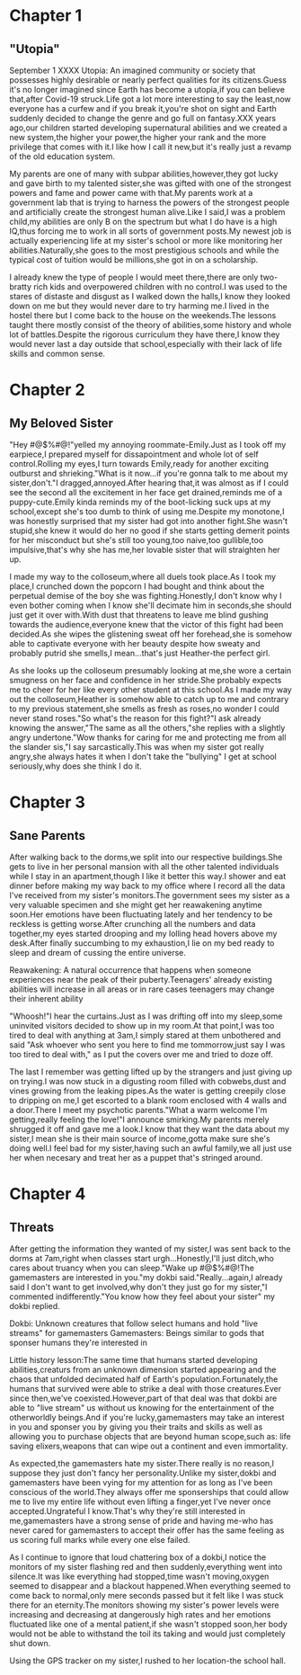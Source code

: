 # Chapter 1
## "Utopia"
September 1 XXXX
Utopia: An imagined community or society that possesses highly desirable or nearly perfect qualities for its citizens.Guess it's no longer imagined since Earth has become a utopia,if you can believe that,after Covid-19 struck.Life got a lot more interesting to say the least,now everyone has a curfew and if you break it,you're shot on sight and Earth suddenly decided to change the genre and go full on fantasy.XXX years ago,our children started developing supernatural abilities and we created a new system,the higher your power,the higher your rank and the more privilege that comes with it.I like how I call it new,but it's really just a revamp of the old education system.

My parents are one of many with subpar abilities,however,they got lucky and gave birth to my talented sister,she was gifted with one of the strongest powers and fame and power came with that.My parents work at a government lab that is trying to harness the powers of the strongest people and artificially create the strongest human alive.Like I said,I was a problem child,my abilities are only B on the spectrum but what I do have is a high IQ,thus forcing me to work in all sorts of government posts.My newest job is actually experiencing life at my sister's school or more like monitoring her abilities.Naturally,she goes to the most prestigious schools and while the typical cost of tuition would be millions,she got in on a scholarship.

I already knew the type of people I would meet there,there are only two-bratty rich kids and overpowered children with no control.I was used to the stares of distaste and disgust as I walked down the halls,I know they looked down on me but they would never dare to try harming me.I lived in the hostel there but I come back to the house on the weekends.The lessons taught there mostly consist of the theory of abilities,some history and whole lot of battles.Despite the rigorous curriculum they have there,I know they would never last a day outside that school,especially with their lack of life skills and common sense.

# Chapter 2
## My Beloved Sister
"Hey #@$%#@!"yelled my annoying roommate-Emily.Just as I took off my earpiece,I prepared myself for dissapointment and whole lot of self control.Rolling my eyes,I turn towards Emily,ready for another exciting outburst and shrieking."What is it now...if you're gonna talk to me about my sister,don't."I dragged,annoyed.After hearing that,it was almost as if I could see the second all the excitement in her face get drained,reminds me of a puppy-cute.Emily kinda reminds my of the boot-licking suck ups at my school,except she's too dumb to think of using me.Despite my monotone,I was honestly surprised that my sister had got into another fight.She wasn't stupid,she knew it would do her no good if she starts getting demerit points for her misconduct but she's still too young,too naive,too gullible,too impulsive,that's why she has me,her lovable sister that will straighten her up.

I made my way to the colloseum,where all duels took place.As I took my place,I crunched down the popcorn I had bought and think about the perpetual demise of the boy she was fighting.Honestly,I don't know why I even bother coming when I know she'll decimate him in seconds,she should just get it over with.With dust that threatens to leave me blind gushing towards the audience,everyone knew that the victor of this fight had been decided.As she wipes the glistening sweat off her forehead,she is somehow able to captivate everyone with her beauty despite how sweaty and probably putrid she smells,I mean...that's just Heather-the perfect girl.

As she looks up the colloseum presumably looking at me,she wore a certain smugness on her face and confidence in her stride.She probably expects me to cheer for her like every other student at this school.As I made my way out the colloseum,Heather is somehow able to catch up to me and contrary to my previous statement,she smells as fresh as roses,no wonder I could never stand roses."So what's the reason for this fight?"I ask already knowing the answer,"The same as all the others,"she replies with a slightly angry undertone."Wow thanks for caring for me and protecting me from all the slander sis,"I say sarcastically.This was when my sister got really angry,she always hates it when I don't take the "bullying" I get at school seriously,why does she think I do it.

# Chapter 3
## Sane Parents
After walking back to the dorms,we split into our respective buildings.She gets to live in her personal mansion with all the other talented individuals while I stay in an apartment,though I like it better this way.I shower and eat dinner before making my way back to my office where I record all the data I've received from my sister's monitors.The government sees my sister as a very valuable specimen and she might get her reawakening anytime soon.Her emotions have been fluctuating lately and her tendency to be reckless is getting worse.After crunching all the numbers and data together,my eyes started drooping and my lolling head hovers above my desk.After finally succumbing to my exhaustion,I lie on my bed ready to sleep and dream of cussing the entire universe.

Reawakening: A natural occurrence that happens when someone experiences near the peak of their puberty.Teenagers' already existing abilities will increase in all areas or in rare cases teenagers may change their inherent ability

"Whoosh!"I hear the curtains.Just as I was drifting off into my sleep,some uninvited visitors decided to show up in my room.At that point,I was too tired to deal with anything at 3am,I simply stared at them unbothered and said "Ask whoever who sent you here to find me tommorrow,just say I was too tired to deal with," as I put the covers over me and tried to doze off.

The last I remember was getting lifted up by the strangers and just giving up on trying.I was now stuck in a digusting room filled with cobwebs,dust and vines growing from the leaking pipes.As the water is getting creepily close to dripping on me,I get escorted to a blank room enclosed with 4 walls and a door.There I meet my psychotic parents."What a warm welcome I'm getting,really feeling the love!"I announce smirking.My parents merely shrugged it off and gave me a look.I know that they want the data about my sister,I mean she is their main source of income,gotta make sure she's doing well.I feel bad for my sister,having such an awful family,we all just use her when necesary and treat her as a puppet that's stringed around.

# Chapter 4
## Threats
After getting the information they wanted of my sister,I was sent back to the dorms at 7am,right when classes start urgh...Honestly,I'll just ditch,who cares about truancy when you can sleep."Wake up #@$%#@!The gamemasters are interested in you."my dokbi said."Really...again,I already said I don't want to get involved,why don't they just go for my sister,"I commented indifferently."You know how they feel about your sister" my dokbi replied.

Dokbi: Unknown creatures that follow select humans and hold "live streams" for gamemasters
Gamemasters: Beings similar to gods that sponser humans they're interested in

Little history lesson:The same time that humans started developing abilities,creaturs from an unknown dimension started appearing and the chaos that unfolded decimated half of Earth's population.Fortunately,the humans that survived were able to strike a deal with those creatures.Ever since then,we've coexisted.However,part of that deal was that dokbi are able to "live stream" us without us knowing for the entertainment of the otherworldly beings.And if you're lucky,gamemasters may take an interest in you and sponser you by giving you their traits and skills as well as allowing you to purchase objects that are beyond human scope,such as: life saving elixers,weapons that can wipe out a continent and even immortality.

As expected,the gamemasters hate my sister.There really is no reason,I suppose they just don't fancy her personality.Unlike my sister,dokbi and gamemasters have been vying for my attention for as long as I've been conscious of the world.They always offer me sponserships that could allow me to live my entire life without even lifting a finger,yet I've never once accepted.Ungrateful I know.That's why they're still interested in me,gamemasters have a strong sense of pride and having me-who has never cared for gamemasters to accept their offer has the same feeling as us scoring full marks while every one else failed.

As I continue to ignore that loud chattering box of a dokbi,I notice the monitors of my sister flashing red and then suddenly,everything went into silence.It was like everything had stopped,time wasn't moving,oxygen seemed to disappear and a blackout happened.When everything seemed to come back to normal,only mere seconds passed but it felt like I was stuck there for an eternity.The monitors showing my sister's power levels were increasing and decreasing at dangerously high rates and her emotions fluctuated like one of a mental patient,if she wasn't stopped soon,her body would not be able to withstand the toil its taking and would just completely shut down.

Using the GPS tracker on my sister,I rushed to her location-the school hall.
